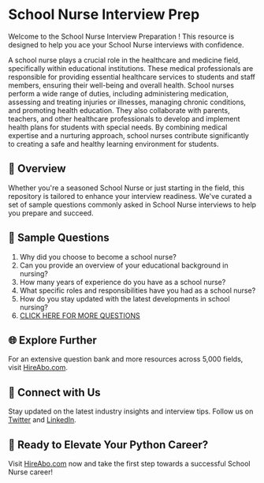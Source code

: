 # School Nurse Interview Prep

Welcome to the School Nurse Interview Preparation ! This resource is designed to help you ace your School Nurse interviews with confidence.

A school nurse plays a crucial role in the healthcare and medicine field, specifically within educational institutions. These medical professionals are responsible for providing essential healthcare services to students and staff members, ensuring their well-being and overall health. School nurses perform a wide range of duties, including administering medication, assessing and treating injuries or illnesses, managing chronic conditions, and promoting health education. They also collaborate with parents, teachers, and other healthcare professionals to develop and implement health plans for students with special needs. By combining medical expertise and a nurturing approach, school nurses contribute significantly to creating a safe and healthy learning environment for students.

## 🚀 Overview

Whether you're a seasoned School Nurse or just starting in the field, this repository is tailored to enhance your interview readiness. We've curated a set of sample questions commonly asked in School Nurse interviews to help you prepare and succeed.

## 📝 Sample Questions

1. Why did you choose to become a school nurse?
2. Can you provide an overview of your educational background in nursing?
3. How many years of experience do you have as a school nurse?
4. What specific roles and responsibilities have you had as a school nurse?
5. How do you stay updated with the latest developments in school nursing?
6. [CLICK HERE FOR MORE QUESTIONS](https://hireabo.com/job/2_0_19/School%20Nurse)

## 🌐 Explore Further

For an extensive question bank and more resources across 5,000 fields, visit [HireAbo.com](https://www.hireabo.com).

## 📱 Connect with Us

Stay updated on the latest industry insights and interview tips. Follow us on [Twitter](https://twitter.com/hireabo) and [LinkedIn](https://www.linkedin.com/in/hire-abo-3609972a8/).

## 🚀 Ready to Elevate Your Python Career?

Visit [HireAbo.com](https://www.hireabo.com) now and take the first step towards a successful School Nurse career!